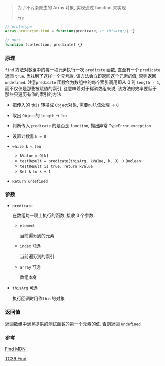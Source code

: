 > 为了不污染原生的 Array 对象, 实现通过 function 来实现
>
> Eg:

```javascript
// prototype
Array.prototype.find = function(predicate, /* thisArg*/) {}

// ours
function (collection, predicate) {}
```

### 原理

`find` 方法对数组中的每一项元素执行一次 `predicate` 函数, 直至有一个 `predicate` 返回 `true`. 当找到了这样一个元素后, 该方法会立即返回这个元素的值, 否则返回 `undefined`. 注意`predicate` 函数会为数组中的每个索引调用即从 0 到 `length - 1`, 而不仅仅是那些被赋值的索引, 这意味着对于稀疏数组来说, 该方法的效率要低于那些只遍历有值的索引的方法.

- 把传入的 `this` 转换成 `Object`对象, 需要`null`值处理 -> `O`

- 取出 `Object`的 `length` -> `len`

- 判断传入 `predicate` 的是否是 `function`, 抛出异常 `TypeError exception`

- 设置计数器 `k = 0`

- `while k < len`
  - `kValue = O[k]`
  - `testResult = predicate(thisArg, kValue, k, O)` -> `Boolean`
  - `testResult is true, return kValue`
  - `Set k to k + 1`
- `Return undefined`

### 参数

- `predicate`

  在数组每一项上执行的函数, 接收 3 个参数:

  - `element`

    当前遍历到的元素

  - `index` 可选

    当前遍历到的索引

  - `array` 可选

    数组本身

- `thisArg` 可选

  执行回调时用作`this`的对象

### 返回值

返回数组中满足提供的测试函数的第一个元素的值. 否则返回 `undefined`

### 参考

[Find MDN](https://developer.mozilla.org/zh-CN/docs/Web/JavaScript/Reference/Global_Objects/Array/find)

[TC39 Find](https://tc39.es/ecma262/#sec-array.prototype.find)
